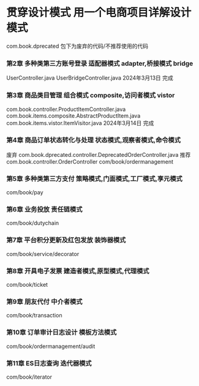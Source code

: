 # 贯穿设计模式 用一个电商项目详解设计模式
com.book.dprecated 包下为废弃的代码/不推荐使用的代码

### 第2章 多种类第三方账号登录 适配器模式 adapter,桥接模式 bridge
UserController.java
UserBridgeController.java
2024年3月13日  完成

### 第3章 商品类目管理 组合模式 composite,访问者模式 vistor
com.book.controller.ProductItemController.java
com.book.items.composite.AbstractProductItem.java
com.book.items.vistor.ItemVisitor.java
2024年3月14日  完成

### 第4章 商品订单状态转化与处理 状态模式,观察者模式,命令模式
废弃  com.book.dprecated.controller.DeprecatedOrderController.java
推荐  com.book.controller.OrderController
com/book/ordermanagement


### 第5章 多种类第三方支付 策略模式,门面模式,工厂模式,享元模式
com/book/pay

### 第6章 业务投放 责任链模式
com/book/dutychain

### 第7章 平台积分更新及红包发放 装饰器模式
com/book/service/decorator

### 第8章 开具电子发票 建造者模式,原型模式,代理模式
com/book/ticket

### 第9章 朋友代付 中介者模式
com/book/transaction

### 第10章 订单审计日志设计 模板方法模式
com/book/ordermanagement/audit

### 第11章 ES日志查询 迭代器模式
com/book/iterator